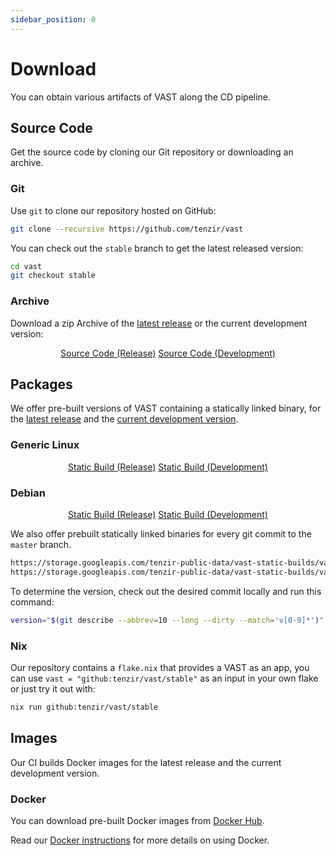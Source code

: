 ```yaml
---
sidebar_position: 0
---
```


# Download

You can obtain various artifacts of VAST along the CD pipeline.

## Source Code

Get the source code by cloning our Git repository or downloading an archive.

### Git

Use `git` to clone our repository hosted on GitHub:

```bash
git clone --recursive https://github.com/tenzir/vast
```

You can check out the `stable` branch to get the latest released version:

```bash
cd vast
git checkout stable
```

### Archive

Download a zip Archive of the [latest release][latest-release] or the current
development version:

<div align="center">
  <a class="button button--md button--primary margin-right--md" href="https://github.com/tenzir/vast/archive/refs/heads/stable.zip">Source Code (Release)</a>
  <a class="button button--md button--info margin-left--md" href="https://github.com/tenzir/vast/archive/refs/heads/master.zip">Source Code (Development)</a>
</div>

## Packages

We offer pre-built versions of VAST containing a statically linked binary, for
the [latest release][latest-release-build] and the [current development
version][development-version-build].

### Generic Linux

<div align="center" class="padding-bottom--md">
  <a class="button button--md button--primary margin-right--md" href="https://github.com/tenzir/vast/releases/latest/download/vast-linux-static.tar.gz">Static Build (Release)</a>
  <a class="button button--md button--info margin-left--md" href="https://storage.googleapis.com/tenzir-public-data/vast-static-builds/vast-static-latest.tar.gz">Static Build (Development)</a>
</div>

### Debian

<div align="center" class="padding-bottom--md">
  <a class="button button--md button--primary margin-right--md" href="https://github.com/tenzir/vast/releases/latest/download/vast-linux-static.deb">Static Build (Release)</a>
  <a class="button button--md button--info margin-left--md" href="https://storage.googleapis.com/tenzir-public-data/vast-static-builds/vast-static-latest.deb">Static Build (Development)</a>
</div>

We also offer prebuilt statically linked binaries for every git commit to the
`master` branch.

```bash
https://storage.googleapis.com/tenzir-public-data/vast-static-builds/vast-${version}-linux-static.tar.gz
https://storage.googleapis.com/tenzir-public-data/vast-static-builds/vast_${version}_amd64.deb
```

To determine the version, check out the desired commit locally and run this
command:

```bash
version="$(git describe --abbrev=10 --long --dirty --match='v[0-9]*')"
```

### Nix

Our repository contains a `flake.nix` that provides a VAST as an app, you can
use `vast = "github:tenzir/vast/stable"` as an input in your own flake or just
try it out with:

```bash
nix run github:tenzir/vast/stable
```

## Images

Our CI builds Docker images for the latest release and the current development
version.

### Docker

You can download pre-built Docker images from
[Docker Hub](https://hub.docker.com/repository/docker/tenzir/vast).

Read our [Docker instructions](/docs/setup/deploy/docker) for more details
on using Docker.

[latest-release]: https://github.com/tenzir/vast/releases/latest
[latest-release-build]: https://github.com/tenzir/vast/releases/latest/download/vast-linux-static.tar.gz
[development-version-build]: https://storage.googleapis.com/tenzir-public-data/vast-static-builds/vast-static-latest.tar.gz
